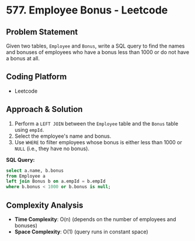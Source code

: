 # 577. Employee Bonus - Leetcode  

## Problem Statement  
Given two tables, `Employee` and `Bonus`, write a SQL query to find the names and bonuses of employees who have a bonus less than 1000 or do not have a bonus at all.  

## Coding Platform  
- Leetcode  

## Approach & Solution  
1. Perform a `LEFT JOIN` between the `Employee` table and the `Bonus` table using `empId`.  
2. Select the employee's name and bonus.  
3. Use `WHERE` to filter employees whose bonus is either less than 1000 or `NULL` (i.e., they have no bonus).  

**SQL Query:**  
```sql
select a.name, b.bonus
from Employee a 
left join Bonus b on a.empId = b.empId
where b.bonus < 1000 or b.bonus is null;
```

## Complexity Analysis  
- **Time Complexity**: O(n) (depends on the number of employees and bonuses)  
- **Space Complexity**: O(1) (query runs in constant space)  